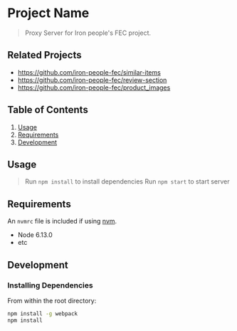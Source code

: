 # Project Name

> Proxy Server for Iron people's FEC project.

## Related Projects

  - https://github.com/iron-people-fec/similar-items
  - https://github.com/iron-people-fec/review-section
  - https://github.com/iron-people-fec/product_images

## Table of Contents

1. [Usage](#Usage)
1. [Requirements](#requirements)
1. [Development](#development)

## Usage

> Run `npm install` to install dependencies
> Run `npm start` to start server

## Requirements

An `nvmrc` file is included if using [nvm](https://github.com/creationix/nvm).

- Node 6.13.0
- etc

## Development

### Installing Dependencies

From within the root directory:

```sh
npm install -g webpack
npm install
```

